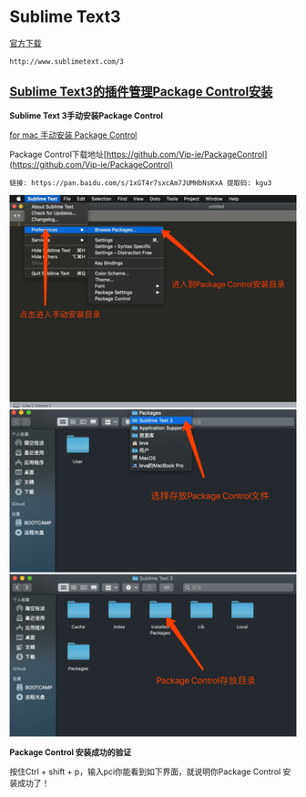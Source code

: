 # Sublime Text3

[官方下载](http://www.sublimetext.com/3)

```
http://www.sublimetext.com/3
```

## [Sublime Text3的插件管理Package Control安装](https://packagecontrol.io)

**Sublime Text 3手动安装Package Control**

[for mac 手动安装 Package Control](https://my.oschina.net/Atoman/blog/829597)

Package Control下载地址[https://github.com/Vip-ie/PackageControl](https://github.com/Vip-ie/PackageControl)

```
链接: https://pan.baidu.com/s/1xGT4r7sxcAm7JUMHbNsKxA 提取码: kgu3 
```

![](/assets/PackageControl0.jpg)![](/assets/Package-Control1.jpg)![](/assets/Package-Control2.jpg)

**Package Control 安装成功的验证**

按住Ctrl + shift + p，输入pci你能看到如下界面，就说明你Package Control 安装成功了！

